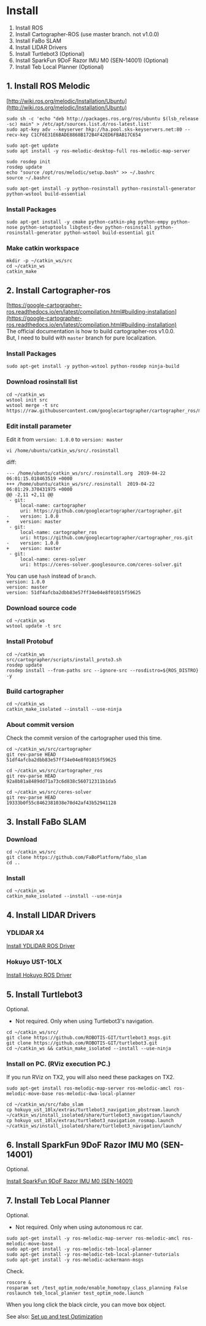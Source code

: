 # Install

1. Install ROS<br>
2. Install Cartographer-ROS (use master branch. not v1.0.0)<br>
3. Install FaBo SLAM<br>
4. Install LIDAR Drivers<br>
5. Install Turtlebot3 (Optional)<br>
6. Install SparkFun 9DoF Razor IMU M0 (SEN-14001) (Optional)<br>
7. Install Teb Local Planner (Optional)<br>

## 1. Install ROS Melodic
[http://wiki.ros.org/melodic/Installation/Ubuntu](http://wiki.ros.org/melodic/Installation/Ubuntu)
```
sudo sh -c 'echo "deb http://packages.ros.org/ros/ubuntu $(lsb_release -sc) main" > /etc/apt/sources.list.d/ros-latest.list'
sudo apt-key adv --keyserver hkp://ha.pool.sks-keyservers.net:80 --recv-key C1CF6E31E6BADE8868B172B4F42ED6FBAB17C654

sudo apt-get update
sudo apt install -y ros-melodic-desktop-full ros-melodic-map-server
```
```
sudo rosdep init
rosdep update
echo "source /opt/ros/melodic/setup.bash" >> ~/.bashrc
source ~/.bashrc
```
```
sudo apt-get install -y python-rosinstall python-rosinstall-generator python-wstool build-essential
```
### Install Packages
```
sudo apt-get install -y cmake python-catkin-pkg python-empy python-nose python-setuptools libgtest-dev python-rosinstall python-rosinstall-generator python-wstool build-essential git
```
### Make catkin workspace
```
mkdir -p ~/catkin_ws/src
cd ~/catkin_ws
catkin_make
```

## 2. Install Cartographer-ros
[https://google-cartographer-ros.readthedocs.io/en/latest/compilation.html#building-installation](https://google-cartographer-ros.readthedocs.io/en/latest/compilation.html#building-installation)<br>
The official documentation is how to build cartographer-ros v1.0.0.<br>
But, I need to build with `master` branch for pure localization.<br>

### Install Packages
```
sudo apt-get install -y python-wstool python-rosdep ninja-build
```

### Download rosinstall list
```
cd ~/catkin_ws
wstool init src
wstool merge -t src https://raw.githubusercontent.com/googlecartographer/cartographer_ros/master/cartographer_ros.rosinstall
```

### Edit install parameter
Edit it from `version: 1.0.0` to `version: master`<br>
```
vi /home/ubuntu/catkin_ws/src/.rosinstall
```
diff: <br>
```
--- /home/ubuntu/catkin_ws/src/.rosinstall.org	2019-04-22 06:01:15.018463519 +0000
+++ /home/ubuntu/catkin_ws/src/.rosinstall	2019-04-22 06:01:29.370431975 +0000
@@ -2,11 +2,11 @@
 - git:
     local-name: cartographer
     uri: https://github.com/googlecartographer/cartographer.git
-    version: 1.0.0
+    version: master
 - git:
     local-name: cartographer_ros
     uri: https://github.com/googlecartographer/cartographer_ros.git
-    version: 1.0.0
+    version: master
 - git:
     local-name: ceres-solver
     uri: https://ceres-solver.googlesource.com/ceres-solver.git
```
You can use `hash` instead of `branch`.<br>
`version: 1.0.0`<br>
`version: master`<br>
`version: 51df4afcba2dbb83e57ff34e04e8f01015f59625`<br>

### Download source code
```
cd ~/catkin_ws
wstool update -t src
```

### Install Protobuf
```
cd ~/catkin_ws
src/cartographer/scripts/install_proto3.sh
rosdep update
rosdep install --from-paths src --ignore-src --rosdistro=${ROS_DISTRO} -y
```
### Build cartographer
```
cd ~/catkin_ws
catkin_make_isolated --install --use-ninja
```

### About commit version
Check the commit version of the cartographer used this time.
```
cd ~/catkin_ws/src/cartographer
git rev-parse HEAD
51df4afcba2dbb83e57ff34e04e8f01015f59625
```
```
cd ~/catkin_ws/src/cartographer_ros
git rev-parse HEAD
92a8b81a8489dd71a73c6d838c560712311b1da5
```
```
cd ~/catkin_ws/src/ceres-solver
git rev-parse HEAD
19333b0f55c8462381038e70d42af43b52941128
```


## 3. Install FaBo SLAM
### Download
```
cd ~/catkin_ws/src
git clone https://github.com/FaBoPlatform/fabo_slam
cd ..
```

### Install
```
cd ~/catkin_ws
catkin_make_isolated --install --use-ninja
```


## 4. Install LIDAR Drivers
### YDLIDAR X4
[Install YDLIDAR ROS Driver](ydlidar.md)
### Hokuyo UST-10LX
[Install Hokuyo ROS Driver](hokuyo.md)


## 5. Install Turtlebot3
Optional.

* Not required. Only when using Turtlebot3's navigation.

```
cd ~/catkin_ws/src/
git clone https://github.com/ROBOTIS-GIT/turtlebot3_msgs.git
git clone https://github.com/ROBOTIS-GIT/turtlebot3.git
cd ~/catkin_ws && catkin_make_isolated --install --use-ninja
```

### Install on PC. (RViz execution PC.)
If you run RViz on TX2, you will also need these packages on TX2.
```
sudo apt-get install ros-melodic-map-server ros-melodic-amcl ros-melodic-move-base ros-melodic-dwa-local-planner
```

```
cd ~/catkin_ws/src/fabo_slam
cp hokuyo_ust_10lx/extras/turtlebot3_navigation_pbstream.launch ~/catkin_ws/install_isolated/share/turtlebot3_navigation/launch/
cp hokuyo_ust_10lx/extras/turtlebot3_navigation_rosmap.launch ~/catkin_ws/install_isolated/share/turtlebot3_navigation/launch/
```

## 6. Install SparkFun 9DoF Razor IMU M0 (SEN-14001)
Optional.

[Install SparkFun 9DoF Razor IMU M0 (SEN-14001)](sen-14001.md)

## 7. Install Teb Local Planner
Optional.

* Not required. Only when using autonomous rc car.

```
sudo apt-get install -y ros-melodic-map-server ros-melodic-amcl ros-melodic-move-base
sudo apt-get install -y ros-melodic-teb-local-planner
sudo apt-get install -y ros-melodic-teb-local-planner-tutorials
sudo apt-get install -y ros-melodic-ackermann-msgs
```

Check.
```
roscore &
rosparam set /test_optim_node/enable_homotopy_class_planning False
roslaunch teb_local_planner test_optim_node.launch
```
When you long click the black circle, you can move box object.

See also: [Set up and test Optimization](http://wiki.ros.org/teb_local_planner/Tutorials/Setup%20and%20test%20Optimization)
